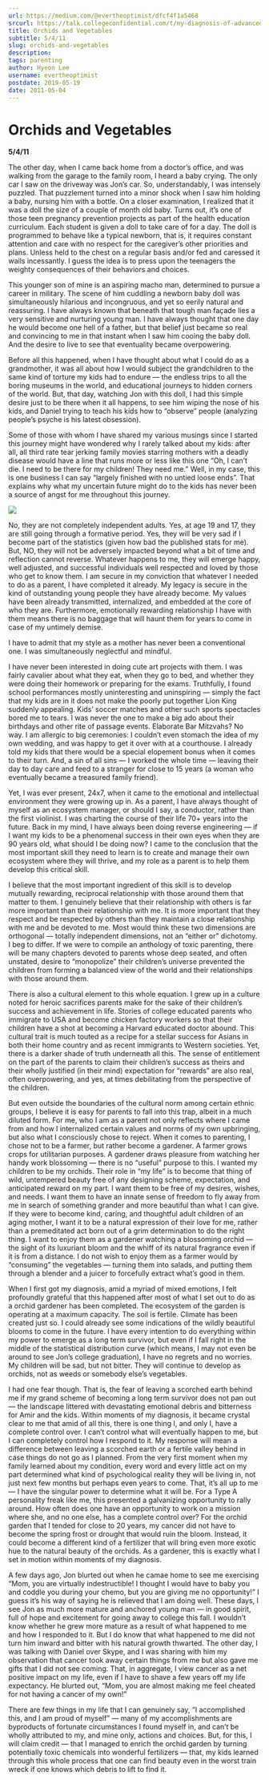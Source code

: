 ```yaml
---
url: https://medium.com/@evertheoptimist/dfcf4f1a5468
srcurl: https://talk.collegeconfidential.com/t/my-diagnosis-of-advanced-cancer-how-to-help-my-kids/1013554/590
title: Orchids and Vegetables
subtitle: 5/4/11
slug: orchids-and-vegetables
description: 
tags: parenting
author: Hyeon Lee
username: evertheoptimist
postdate: 2019-05-19
date: 2011-05-04
---
```


# Orchids and Vegetables

**5/4/11**

The other day, when I came back home from a doctor’s office, and was walking from the garage to the family room, I heard a baby crying. The only car I saw on the driveway was Jon’s car. So, understandably, I was intensely puzzled. That puzzlement turned into a minor shock when I saw him holding a baby, nursing him with a bottle. On a closer examination, I realized that it was a doll the size of a couple of month old baby. Turns out, it’s one of those teen pregnancy prevention projects as part of the health education curriculum. Each student is given a doll to take care of for a day. The doll is programmed to behave like a typical newborn, that is, it requires constant attention and care with no respect for the caregiver’s other priorities and plans. Unless held to the chest on a regular basis and/or fed and caressed it wails incessantly. I guess the idea is to press upon the teenagers the weighty consequences of their behaviors and choices.

This younger son of mine is an aspiring macho man, determined to pursue a career in military. The scene of him cuddling a newborn baby doll was simultaneously hilarious and incongruous, and yet so eerily natural and reassuring. I have always known that beneath that tough man façade lies a very sensitive and nurturing young man. I have always thought that one day he would become one hell of a father, but that belief just became so real and convincing to me in that instant when I saw him cooing the baby doll. And the desire to live to see that eventuality became overpowering.

Before all this happened, when I have thought about what I could do as a grandmother, it was all about how I would subject the grandchildren to the same kind of torture my kids had to endure — the endless trips to all the boring museums in the world, and educational journeys to hidden corners of the world. But, that day, watching Jon with this doll, I had this simple desire just to be there when it all happens, to see him wiping the nose of his kids, and Daniel trying to teach his kids how to “observe” people (analyzing people’s psyche is his latest obsession).

Some of those with whom I have shared my various musings since I started this journey might have wondered why I rarely talked about my kids: after all, all third rate tear jerking family movies starring mothers with a deadly disease would have a line that runs more or less like this one “Oh, I can’t die. I need to be there for my children! They need me.” Well, in my case, this is one business I can say “largely finished with no untied loose ends”. That explains why what my uncertain future might do to the kids has never been a source of angst for me throughout this journey.

![](./assets/1*DhcpsiliNbeElH4mB2dsDQ.png)

No, they are not completely independent adults. Yes, at age 19 and 17, they are still going through a formative period. Yes, they will be very sad if I become part of the statistics (given how bad the published stats for me). But, NO, they will not be adversely impacted beyond what a bit of time and reflection cannot reverse. Whatever happens to me, they will emerge happy, well adjusted, and successful individuals well respected and loved by those who get to know them. I am secure in my conviction that whatever I needed to do as a parent, I have completed it already. My legacy is secure in the kind of outstanding young people they have already become. My values have been already transmitted, internalized, and embedded at the core of who they are. Furthermore, emotionally rewarding relationship I have with them means there is no baggage that will haunt them for years to come in case of my untimely demise.

I have to admit that my style as a mother has never been a conventional one. I was simultaneously neglectful and mindful.

I have never been interested in doing cute art projects with them. I was fairly cavalier about what they eat, when they go to bed, and whether they were doing their homework or preparing for the exams. Truthfully, I found school performances mostly uninteresting and uninspiring — simply the fact that my kids are in it does not make the poorly put together Lion King suddenly appealing. Kids’ soccer matches and other such sports spectacles bored me to tears. I was never the one to make a big ado about their birthdays and other rite of passage events. Elaborate Bar Mitzvahs? No way. I am allergic to big ceremonies: I couldn’t even stomach the idea of my own wedding, and was happy to get it over with at a courthouse. I already told my kids that there would be a special elopement bonus when it comes to their turn. And, a sin of all sins — I worked the whole time — leaving their day to day care and feed to a stranger for close to 15 years (a woman who eventually became a treasured family friend).

Yet, I was ever present, 24x7, when it came to the emotional and intellectual environment they were growing up in. As a parent, I have always thought of myself as an ecosystem manager, or should I say, a conductor, rather than the first violinist. I was charting the course of their life 70+ years into the future. Back in my mind, I have always been doing reverse engineering — if I want my kids to be a phenomenal success in their own eyes when they are 90 years old, what should I be doing now? I came to the conclusion that the most important skill they need to learn is to create and manage their own ecosystem where they will thrive, and my role as a parent is to help them develop this critical skill.

I believe that the most important ingredient of this skill is to develop mutually rewarding, reciprocal relationship with those around them that matter to them. I genuinely believe that their relationship with others is far more important than their relationship with me. It is more important that they respect and be respected by others than they maintain a close relationship with me and be devoted to me. Most would think these two dimensions are orthogonal — totally independent dimensions, not an “either or” dichotomy. I beg to differ. If we were to compile an anthology of toxic parenting, there will be many chapters devoted to parents whose deep seated, and often unstated, desire to “monopolize” their children’s universe prevented the children from forming a balanced view of the world and their relationships with those around them.

There is also a cultural element to this whole equation. I grew up in a culture noted for heroic sacrifices parents make for the sake of their children’s success and achievement in life. Stories of college educated parents who immigrate to USA and become chicken factory workers so that their children have a shot at becoming a Harvard educated doctor abound. This cultural trait is much touted as a recipe for a stellar success for Asians in both their home country and as recent immigrants to Western societies. Yet, there is a darker shade of truth underneath all this. The sense of entitlement on the part of the parents to claim their children’s success as theirs and their wholly justified (in their mind) expectation for “rewards” are also real, often overpowering, and yes, at times debilitating from the perspective of the children.

But even outside the boundaries of the cultural norm among certain ethnic groups, I believe it is easy for parents to fall into this trap, albeit in a much diluted form. For me, who I am as a parent not only reflects where I came from and how I internalized certain values and norms of my own upbringing, but also what I consciously chose to reject. When it comes to parenting, I chose not to be a farmer, but rather become a gardener. A farmer grows crops for utilitarian purposes. A gardener draws pleasure from watching her handy work blossoming — there is no “useful” purpose to this. I wanted my children to be my orchids. Their role in “my life” is to become that thing of wild, untempered beauty free of any designing scheme, expectation, and anticipated reward on my part. I want them to be free of my desires, wishes, and needs. I want them to have an innate sense of freedom to fly away from me in search of something grander and more beautiful than what I can give. If they were to become kind, caring, and thoughtful adult children of an aging mother, I want it to be a natural expression of their love for me, rather than a premeditated act born out of a grim determination to do the right thing. I want to enjoy them as a gardener watching a blossoming orchid — the sight of its luxuriant bloom and the whiff of its natural fragrance even if it is from a distance. I do not wish to enjoy them as a farmer would by “consuming” the vegetables — turning them into salads, and putting them through a blender and a juicer to forcefully extract what’s good in them.

When I first got my diagnosis, amid a myriad of mixed emotions, I felt profoundly grateful that this happened after most of what I set out to do as a orchid gardener has been completed. The ecosystem of the garden is operating at a maximum capacity. The soil is fertile. Climate has been created just so. I could already see some indications of the wildly beautiful blooms to come in the future. I have every intention to do everything within my power to emerge as a long term survivor, but even if I fall right in the middle of the statistical distribution curve (which means, I may not even be around to see Jon’s college graduation), I have no regrets and no worries. My children will be sad, but not bitter. They will continue to develop as orchids, not as weeds or somebody else’s vegetables.

I had one fear though. That is, the fear of leaving a scorched earth behind me if my grand scheme of becoming a long term survivor does not pan out — the landscape littered with devastating emotional debris and bitterness for Amir and the kids. Within moments of my diagnosis, it became crystal clear to me that amid of all this, there is one thing I, and only I, have a complete control over. I can’t control what will eventually happen to me, but I can completely control how I respond to it. My response will mean a difference between leaving a scorched earth or a fertile valley behind in case things do not go as I planned. From the very first moment when my family learned about my condition, every word and every little act on my part determined what kind of psychological reality they will be living in, not just next few months but perhaps even years to come. That, it’s all up to me — I have the singular power to determine what it will be. For a Type A personality freak like me, this presented a galvanizing opportunity to rally around. How often does one have an opportunity to work on a mission where she, and no one else, has a complete control over? For the orchid garden that I tended for close to 20 years, my cancer did not have to become the spring frost or drought that would ruin the bloom. Instead, it could become a different kind of a fertilizer that will bring even more exotic hue to the natural beauty of the orchids. As a gardener, this is exactly what I set in motion within moments of my diagnosis.

A few days ago, Jon blurted out when he camae home to see me exercising “Mom, you are virtually indestructible! I thought I would have to baby you and coddle you during your chemo, but you are giving me no opportunity!” I guess it’s his way of saying he is relieved that I am doing well. These days, I see Jon as much more mature and anchored young man — in good spirit, full of hope and excitement for going away to college this fall. I wouldn’t know whether he grew more mature as a result of what happened to me and how I responded to it. But I do know that what happened to me did not turn him inward and bitter with his natural growth thwarted. The other day, I was talking with Daniel over Skype, and I was sharing with him my observation that cancer took away certain things from me but also gave me gifts that I did not see coming. That, in aggregate, I view cancer as a net positive impact on my life, even if I have to shave a few years off my life expectancy. He blurted out, “Mom, you are almost making me feel cheated for not having a cancer of my own!”

There are few things in my life that I can genuinely say, “I accomplished this, and I am proud of myself” — many of my accomplishments are byproducts of fortunate circumstances I found myself in, and can’t be wholly attributed to my, and mine only, actions and choices. But, for this, I will claim credit — that I managed to enrich the orchid garden by turning potentially toxic chemicals into wonderful fertilizers — that, my kids learned through this whole process that one can find beauty even in the worst train wreck if one knows which debris to lift to find it.
